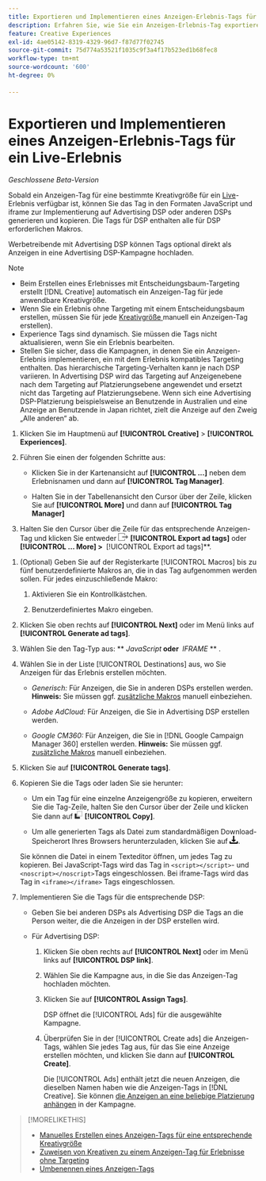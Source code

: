 ```yaml
---
title: Exportieren und Implementieren eines Anzeigen-Erlebnis-Tags für ein Live-Erlebnis
description: Erfahren Sie, wie Sie ein Anzeigen-Erlebnis-Tag exportieren und optional in eine Advertising DSP-Kampagne hochladen.
feature: Creative Experiences
exl-id: 4ae05142-8319-4329-96d7-f87d77f02745
source-git-commit: 75d774a53521f1035c9f3a4f17b523ed1b68fec8
workflow-type: tm+mt
source-wordcount: '600'
ht-degree: 0%

---
```


# Exportieren und Implementieren eines Anzeigen-Erlebnis-Tags für ein Live-Erlebnis

*Geschlossene Beta-Version*

Sobald ein Anzeigen-Tag für eine bestimmte Kreativgröße für ein [Live](experience-about.md#experience-statuses)-Erlebnis verfügbar ist, können Sie das Tag in den Formaten JavaScript und iframe zur Implementierung auf Advertising DSP oder anderen DSPs generieren und kopieren. Die Tags für DSP enthalten alle für DSP erforderlichen Makros.

Werbetreibende mit Advertising DSP können Tags optional direkt als Anzeigen in eine Advertising DSP-Kampagne hochladen.

>[!NOTE]
>
>* Beim Erstellen eines Erlebnisses mit Entscheidungsbaum-Targeting erstellt [!DNL Creative] automatisch ein Anzeigen-Tag für jede anwendbare Kreativgröße.
>* Wenn Sie ein Erlebnis ohne Targeting mit einem Entscheidungsbaum erstellen, müssen Sie für jede [ Kreativgröße ](experience-tag-create-manually.md)manuell ein Anzeigen-Tag erstellen).
>* Experience Tags sind dynamisch. Sie müssen die Tags nicht aktualisieren, wenn Sie ein Erlebnis bearbeiten.
>* Stellen Sie sicher, dass die Kampagnen, in denen Sie ein Anzeigen-Erlebnis implementieren, ein mit dem Erlebnis kompatibles Targeting enthalten. Das hierarchische Targeting-Verhalten kann je nach DSP variieren. In Advertising DSP wird das Targeting auf Anzeigenebene nach dem Targeting auf Platzierungsebene angewendet und ersetzt nicht das Targeting auf Platzierungsebene. Wenn sich eine Advertising DSP-Platzierung beispielsweise an Benutzende in Australien und eine Anzeige an Benutzende in Japan richtet, zielt die Anzeige auf den Zweig „Alle anderen“ ab.

1. Klicken Sie im Hauptmenü auf **[!UICONTROL Creative]** > **[!UICONTROL Experiences]**.

1. Führen Sie einen der folgenden Schritte aus:<!-- I see multiselect, but it's not actually working for me as of 2/3 so I don't know how exporting multiple tags works.-->

   * Klicken Sie in der Kartenansicht auf **[!UICONTROL ...]** neben dem Erlebnisnamen und dann auf **[!UICONTROL Tag Manager]**.

   * Halten Sie in der Tabellenansicht den Cursor über der Zeile, klicken Sie auf **[!UICONTROL More]** und dann auf **[!UICONTROL Tag Manager]**

1. Halten Sie den Cursor über die Zeile für das entsprechende Anzeigen-Tag und klicken Sie entweder ![Anzeigen-Tags ](/help/creative/assets/export.png "Anzeigen-Tags exportieren") **[!UICONTROL Export ad tags]** oder **[!UICONTROL ... More] > &#x200B;** [!UICONTROL Export ad tags]**.

<!-- Tag Manager has only a list view, but no card view, as of 2/2. -->

1. (Optional) Geben Sie auf der Registerkarte [!UICONTROL Macros] bis zu fünf benutzerdefinierte Makros an, die in das Tag aufgenommen werden sollen. Für jedes einzuschließende Makro:

   1. Aktivieren Sie ein Kontrollkästchen.<!-- Explain more -->

   1. Benutzerdefiniertes Makro eingeben.<!-- Explain more -->

1. Klicken Sie oben rechts auf **[!UICONTROL Next]** oder im Menü links auf **[!UICONTROL Generate ad tags]**.

1. Wählen Sie den Tag-Typ aus: ** *JavaScript<!-- sic -->* **&#x200B; oder &#x200B;** *IFRAME* ** <!-- sic -->.

1. Wählen Sie in der Liste [!UICONTROL Destinations] aus, wo Sie Anzeigen für das Erlebnis erstellen möchten.

   * *Generisch:* Für Anzeigen, die Sie in anderen DSPs erstellen werden. **Hinweis:** Sie müssen ggf. [zusätzliche Makros](/help/creative/creative-macros.md) manuell einbeziehen.

   * *Adobe AdCloud:* Für Anzeigen, die Sie in Advertising DSP erstellen werden.

   * *Google CM360:* Für Anzeigen, die Sie in [!DNL Google Campaign Manager 360] erstellen werden. **Hinweis:** Sie müssen ggf. [zusätzliche Makros](/help/creative/creative-macros.md) manuell einbeziehen.

1. Klicken Sie auf **[!UICONTROL Generate tags]**.

1. Kopieren Sie die Tags oder laden Sie sie herunter:

   * Um ein Tag für eine einzelne Anzeigengröße zu kopieren, erweitern Sie die Tag-Zeile, halten Sie den Cursor über der Zeile und klicken Sie dann auf ![Kopieren](/help/creative/assets/copy.png "Kopieren") **[!UICONTROL Copy]**.<!-- why diff than "Copy to clipboard icon used to copy macros for creatives? -->

   * Um alle generierten Tags als Datei zum standardmäßigen Download-Speicherort Ihres Browsers herunterzuladen, klicken Sie auf ![Tags herunterladen](/help/creative/assets/download.png "Tags herunterladen").

   Sie können die Datei in einem Texteditor öffnen, um jedes Tag zu kopieren. Bei JavaScript-Tags wird das Tag in `<script></script>`- und `<noscript></noscript>`Tags eingeschlossen. Bei iframe-Tags wird das Tag in `<iframe></iframe>` Tags eingeschlossen.

1. Implementieren Sie die Tags für die entsprechende DSP:

   * Geben Sie bei anderen DSPs als Advertising DSP die Tags an die Person weiter, die die Anzeigen in der DSP erstellen wird.

   * Für Advertising DSP:

      1. Klicken Sie oben rechts auf **[!UICONTROL Next]** oder im Menü links auf **[!UICONTROL DSP link]**.

      1. Wählen Sie die Kampagne aus, in die Sie das Anzeigen-Tag hochladen möchten.

      1. Klicken Sie auf **[!UICONTROL Assign Tags]**.

         DSP öffnet die [!UICONTROL Ads] für die ausgewählte Kampagne.

      1. Überprüfen Sie in der [!UICONTROL Create ads] die Anzeigen-Tags, wählen Sie jedes Tag aus, für das Sie eine Anzeige erstellen möchten, und klicken Sie dann auf **[!UICONTROL Create]**.

         Die [!UICONTROL Ads] enthält jetzt die neuen Anzeigen, die dieselben Namen haben wie die Anzeigen-Tags in [!DNL Creative]. Sie können [die Anzeigen an eine beliebige Platzierung anhängen](/help/dsp/campaign-management/ads/ad-attach-to-placement.md) in der Kampagne.

<!-- no way to get back to the Creative Tag Manager -- you have to click back through the main menu -->

<!-- Add this info, with descriptions:

## Ad tag formats

### JavaScript

### Iframe

-->

>[!MORELIKETHIS]
>
>* [Manuelles Erstellen eines Anzeigen-Tags für eine entsprechende Kreativgröße](experience-tag-create-manually.md)
>* [Zuweisen von Kreativen zu einem Anzeigen-Tag für Erlebnisse ohne Targeting](experience-tag-assign-creatives.md)
>* [Umbenennen eines Anzeigen-Tags](experience-tag-rename.md)
